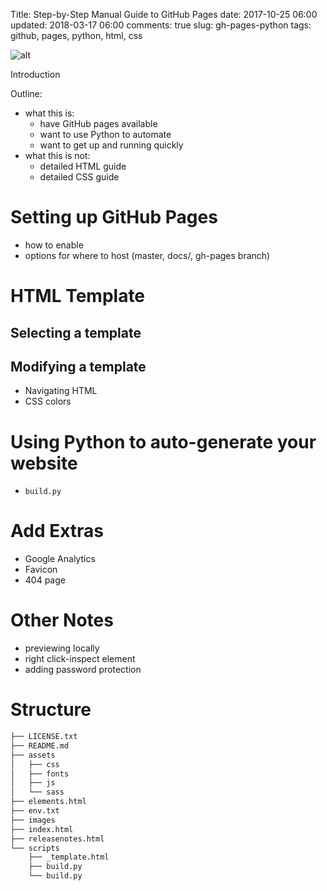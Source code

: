 Title: Step-by-Step Manual Guide to GitHub Pages
date: 2017-10-25 06:00
updated: 2018-03-17 06:00
comments: true
slug: gh-pages-python
tags: github, pages, python, html, css

![alt]({filename}/images/gh-pages-python.png)
<!-- ![alt]({filename}/images/gh-pages-python2.png)
![alt]({filename}/images/gh-pages-python3.png)
 -->
<!-- PELICAN_BEGIN_SUMMARY -->

Introduction

Outline:
- what this is: 
  - have GitHub pages available
  - want to use Python to automate
  - want to get up and running quickly 
- what this is not: 
  - detailed HTML guide
  - detailed CSS guide

<!-- PELICAN_END_SUMMARY -->

# Setting up GitHub Pages
- how to enable
- options for where to host (master, docs/, gh-pages branch)


# HTML Template
## Selecting a template
## Modifying a template
- Navigating HTML
- CSS colors


# Using Python to auto-generate your website
- `build.py`


# Add Extras
- Google Analytics
- Favicon
- 404 page


# Other Notes
- previewing locally
- right click-inspect element
- adding password protection




# Structure

```bash
├── LICENSE.txt
├── README.md
├── assets
│   ├── css
│   ├── fonts
│   ├── js
│   └── sass
├── elements.html
├── env.txt
├── images
├── index.html
├── releasenotes.html
└── scripts
    ├── _template.html
    ├── build.py
    └── build.py
```
